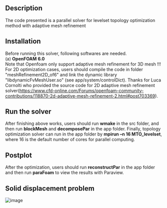 Description
-----------
The code presented is a parallel solver for levelset topology optimization method with adaptive mesh refinement

Installation
------------
Before running this solver, following softwares are needed.  
(a) **OpenFOAM 6.0**  
Note that Openfoam only support adaptive mesh refinement for 3D mesh !!! For 2D optimization cases, users should compile the code in folder "meshRefinement2D_of6" and link the dynamic library "libdynamicFvMeshUser.so" (see app/system/controlDict). 
Thanks for Luca Cornolti who provided the source code for 2D adaptive mesh refinement solver(https://www.cfd-online.com/Forums/openfoam-community-contributions/118870-2d-adaptive-mesh-refinement-2.html#post703369).

Run the solver
--------------
 After finishing above works, users should run **wmake** in the src folder, and then run **blockMesh** and **decomposePar** in the app folder. Finally, topology optimization solver can run in the app folder by **mpirun –n 16 MTO_levelset**, where 16 is the default number of cores for parallel computing.
 
Postplot
--------
After the optimization, users should run **reconstructPar** in the app folder and then run **paraFoam** to view the results with Paraview.  

Solid displacement problem  
-----------------------------
![image](https://github.com/MTopOpt/Levelset_AdaptiveMesh/blob/master/Levelset%2BAdaptiveMeshRefine/1.gif)  
